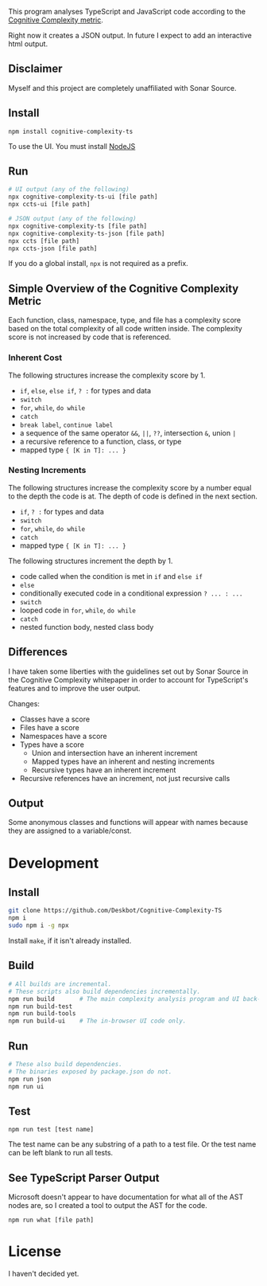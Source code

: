 This program analyses TypeScript and JavaScript code according to the [Cognitive Complexity metric](https://www.sonarsource.com/docs/CognitiveComplexity.pdf).

Right now it creates a JSON output. In future I expect to add an interactive html output.

## Disclaimer

Myself and this project are completely unaffiliated with Sonar Source.

## Install

```
npm install cognitive-complexity-ts
```

To use the UI. You must install [NodeJS](https://nodejs.org/en/download/)

## Run

```bash
# UI output (any of the following)
npx cognitive-complexity-ts-ui [file path]
npx ccts-ui [file path]

# JSON output (any of the following)
npx cognitive-complexity-ts [file path]
npx cognitive-complexity-ts-json [file path]
npx ccts [file path]
npx ccts-json [file path]
```

If you do a global install, `npx` is not required as a prefix.

## Simple Overview of the Cognitive Complexity Metric

Each function, class, namespace, type, and file has a complexity score based on the total complexity of all code written inside. The complexity score is not increased by code that is referenced.

### Inherent Cost

The following structures increase the complexity score by 1.

* `if`, `else`, `else if`, `? :` for types and data
* `switch`
* `for`, `while`, `do while`
* `catch`
* `break label`, `continue label`
* a sequence of the same operator `&&`, `||`, `??`, intersection `&`, union `|`
* a recursive reference to a function, class, or type
* mapped type `{ [K in T]: ... }`

### Nesting Increments

The following structures increase the complexity score by a number equal to the depth the code is at. The depth of code is defined in the next section.

* `if`, `? :` for types and data
* `switch`
* `for`, `while`, `do while`
* `catch`
* mapped type `{ [K in T]: ... }`

The following structures increment the depth by 1.

* code called when the condition is met in `if` and `else if`
* `else`
* conditionally executed code in a conditional expression `? ... : ...`
* `switch`
* looped code in `for`, `while`, `do while`
* `catch`
* nested function body, nested class body

## Differences

I have taken some liberties with the guidelines set out by Sonar Source in the Cognitive Complexity whitepaper in order to account for TypeScript's features and to improve the user output.

Changes:

* Classes have a score
* Files have a score
* Namespaces have a score
* Types have a score
    * Union and intersection have an inherent increment
    * Mapped types have an inherent and nesting increments
    * Recursive types have an inherent increment
* Recursive references have an increment, not just recursive calls

## Output

Some anonymous classes and functions will appear with names because they are assigned to a variable/const.

# Development

## Install

```bash
git clone https://github.com/Deskbot/Cognitive-Complexity-TS
npm i
sudo npm i -g npx
```

Install `make`, if it isn't already installed.

## Build

```bash
# All builds are incremental.
# These scripts also build dependencies incrementally.
npm run build       # The main complexity analysis program and UI back-end server.
npm run build-test
npm run build-tools
npm run build-ui    # The in-browser UI code only.
```

## Run

```bash
# These also build dependencies.
# The binaries exposed by package.json do not.
npm run json
npm run ui
```

## Test

```
npm run test [test name]
```

The test name can be any substring of a path to a test file. Or the test name can be left blank to run all tests.

## See TypeScript Parser Output

Microsoft doesn't appear to have documentation for what all of the AST nodes are, so I created a tool to output the AST for the code.

```
npm run what [file path]
```

# License

I haven't decided yet.
